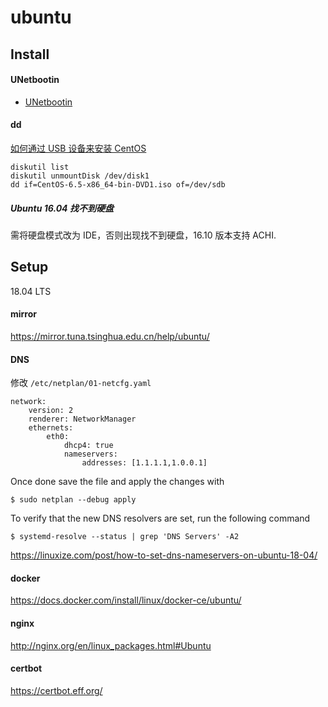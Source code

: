 # ubuntu

## Install

#### UNetbootin

- [UNetbootin](https://unetbootin.github.io/)

#### dd
[如何通过 USB 设备来安装 CentOS](https://wiki.centos.org/zh/HowTos/InstallFromUSBkey)

```
diskutil list
diskutil unmountDisk /dev/disk1
dd if=CentOS-6.5-x86_64-bin-DVD1.iso of=/dev/sdb
```

##### Ubuntu 16.04 找不到硬盘
需将硬盘模式改为 IDE，否则出现找不到硬盘，16.10 版本支持 ACHI.

## Setup
18.04 LTS

#### mirror
https://mirror.tuna.tsinghua.edu.cn/help/ubuntu/

#### DNS
修改 `/etc/netplan/01-netcfg.yaml`

```
network:
    version: 2
    renderer: NetworkManager
    ethernets:
        eth0:
            dhcp4: true
            nameservers:
                addresses: [1.1.1.1,1.0.0.1]
```

Once done save the file and apply the changes with

```
$ sudo netplan --debug apply
```

To verify that the new DNS resolvers are set, run the following command

```
$ systemd-resolve --status | grep 'DNS Servers' -A2
```

https://linuxize.com/post/how-to-set-dns-nameservers-on-ubuntu-18-04/

#### docker
https://docs.docker.com/install/linux/docker-ce/ubuntu/

#### nginx
http://nginx.org/en/linux_packages.html#Ubuntu

#### certbot
https://certbot.eff.org/


